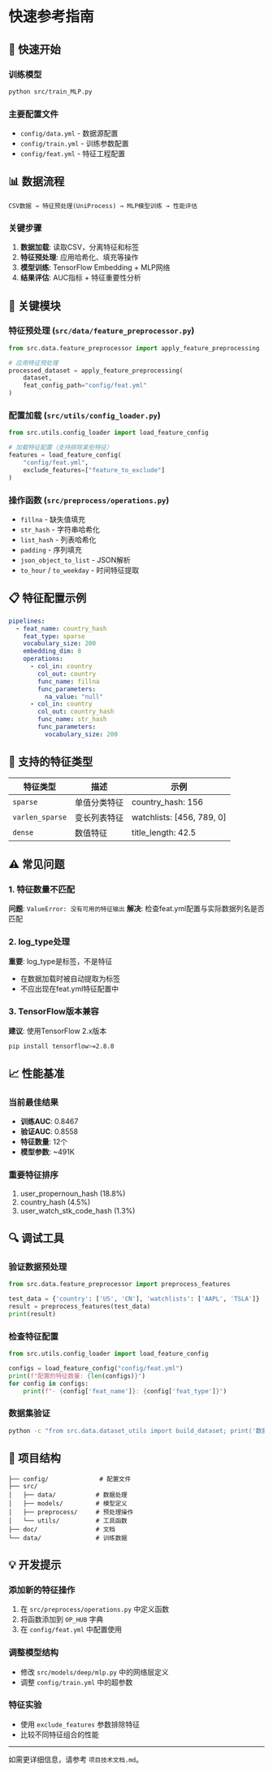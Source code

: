 # 快速参考指南

## 🚀 快速开始

### 训练模型
```bash
python src/train_MLP.py
```

### 主要配置文件
- `config/data.yml` - 数据源配置
- `config/train.yml` - 训练参数配置  
- `config/feat.yml` - 特征工程配置

## 📊 数据流程

```
CSV数据 → 特征预处理(UniProcess) → MLP模型训练 → 性能评估
```

### 关键步骤
1. **数据加载**: 读取CSV，分离特征和标签
2. **特征预处理**: 应用哈希化、填充等操作
3. **模型训练**: TensorFlow Embedding + MLP网络
4. **结果评估**: AUC指标 + 特征重要性分析

## 🔧 关键模块

### 特征预处理 (`src/data/feature_preprocessor.py`)
```python
from src.data.feature_preprocessor import apply_feature_preprocessing

# 应用特征预处理
processed_dataset = apply_feature_preprocessing(
    dataset, 
    feat_config_path="config/feat.yml"
)
```

### 配置加载 (`src/utils/config_loader.py`)
```python
from src.utils.config_loader import load_feature_config

# 加载特征配置（支持排除某些特征）
features = load_feature_config(
    "config/feat.yml",
    exclude_features=["feature_to_exclude"]
)
```

### 操作函数 (`src/preprocess/operations.py`)
- `fillna` - 缺失值填充
- `str_hash` - 字符串哈希化
- `list_hash` - 列表哈希化
- `padding` - 序列填充
- `json_object_to_list` - JSON解析
- `to_hour` / `to_weekday` - 时间特征提取

## 📋 特征配置示例

```yaml
pipelines:
  - feat_name: country_hash
    feat_type: sparse
    vocabulary_size: 200
    embedding_dim: 8
    operations:
      - col_in: country
        col_out: country
        func_name: fillna
        func_parameters:
          na_value: "null"
      - col_in: country
        col_out: country_hash
        func_name: str_hash
        func_parameters:
          vocabulary_size: 200
```

## 🎯 支持的特征类型

| 特征类型 | 描述 | 示例 |
|----------|------|------|
| `sparse` | 单值分类特征 | country_hash: 156 |
| `varlen_sparse` | 变长列表特征 | watchlists: [456, 789, 0] |
| `dense` | 数值特征 | title_length: 42.5 |

## ⚠️ 常见问题

### 1. 特征数量不匹配
**问题**: `ValueError: 没有可用的特征输出`
**解决**: 检查feat.yml配置与实际数据列名是否匹配

### 2. log_type处理
**重要**: log_type是标签，不是特征
- 在数据加载时被自动提取为标签
- 不应出现在feat.yml特征配置中

### 3. TensorFlow版本兼容
**建议**: 使用TensorFlow 2.x版本
```bash
pip install tensorflow>=2.8.0
```

## 📈 性能基准

### 当前最佳结果
- **训练AUC**: 0.8467
- **验证AUC**: 0.8558
- **特征数量**: 12个
- **模型参数**: ~491K

### 重要特征排序
1. user_propernoun_hash (18.8%)
2. country_hash (4.5%)
3. user_watch_stk_code_hash (1.3%)

## 🔍 调试工具

### 验证数据预处理
```python
from src.data.feature_preprocessor import preprocess_features

test_data = {'country': ['US', 'CN'], 'watchlists': ['AAPL', 'TSLA']}
result = preprocess_features(test_data)
print(result)
```

### 检查特征配置
```python
from src.utils.config_loader import load_feature_config

configs = load_feature_config("config/feat.yml")
print(f"配置的特征数量: {len(configs)}")
for config in configs:
    print(f"- {config['feat_name']}: {config['feat_type']}")
```

### 数据集验证
```bash
python -c "from src.data.dataset_utils import build_dataset; print('数据集构建正常')"
```

## 📁 项目结构

```
├── config/              # 配置文件
├── src/
│   ├── data/           # 数据处理
│   ├── models/         # 模型定义
│   ├── preprocess/     # 预处理操作
│   └── utils/          # 工具函数
├── doc/                # 文档
└── data/               # 训练数据
```

## 💡 开发提示

### 添加新的特征操作
1. 在 `src/preprocess/operations.py` 中定义函数
2. 将函数添加到 `OP_HUB` 字典
3. 在 `config/feat.yml` 中配置使用

### 调整模型结构
- 修改 `src/models/deep/mlp.py` 中的网络层定义
- 调整 `config/train.yml` 中的超参数

### 特征实验
- 使用 `exclude_features` 参数排除特征
- 比较不同特征组合的性能

---

如需更详细信息，请参考 `项目技术文档.md`。 